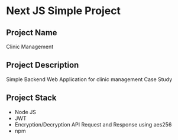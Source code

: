 # Next JS Simple Project

## Project Name
Clinic Management

## Project Description
Simple Backend Web Application for clinic management Case Study

## Project Stack
- Node JS
- JWT
- Encryption/Decryption API Request and Response using aes256
- npm

